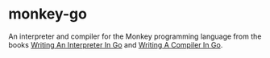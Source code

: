 # monkey-go

An interpreter and compiler for the Monkey programming language from the books [Writing An Interpreter In Go](https://interpreterbook.com/) and [Writing A Compiler In Go](https://compilerbook.com/).
